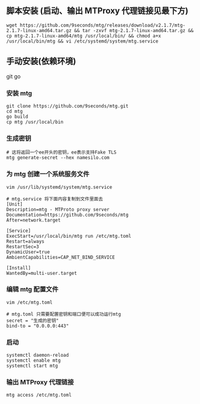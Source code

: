 ## 脚本安装 (启动、输出 MTProxy 代理链接见最下方)

```shell
wget https://github.com/9seconds/mtg/releases/download/v2.1.7/mtg-2.1.7-linux-amd64.tar.gz && tar -zxvf mtg-2.1.7-linux-amd64.tar.gz && cp mtg-2.1.7-linux-amd64/mtg /usr/local/bin/ && chmod a+x /usr/local/bin/mtg && vi /etc/systemd/system/mtg.service
```

## 手动安装(依赖环境)

git go

### 安装 mtg

```shell
git clone https://github.com/9seconds/mtg.git
cd mtg
go build
cp mtg /usr/local/bin
```

### 生成密钥

```shell
# 这将返回一个ee开头的密钥，ee表示支持Fake TLS
mtg generate-secret --hex namesilo.com
```

### 为 mtg 创建一个系统服务文件

```shell
vim /usr/lib/systemd/system/mtg.service

# mtg.service 将下面内容复制到文件里面去
[Unit]
Description=mtg - MTProto proxy server
Documentation=https://github.com/9seconds/mtg
After=network.target

[Service]
ExecStart=/usr/local/bin/mtg run /etc/mtg.toml
Restart=always
RestartSec=3
DynamicUser=true
AmbientCapabilities=CAP_NET_BIND_SERVICE

[Install]
WantedBy=multi-user.target
```

### 编辑 mtg 配置文件

```shell
vim /etc/mtg.toml

# mtg.toml 只需要配置密钥和端口便可以成功运行mtg
secret = "生成的密钥"
bind-to = "0.0.0.0:443"
```

### 启动

```shell
systemctl daemon-reload
systemctl enable mtg
systemctl start mtg
```

### 输出 MTProxy 代理链接

```shell
mtg access /etc/mtg.toml
```
